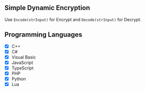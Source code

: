 ## Simple Dynamic Encryption
Use `Encode(strInput)` for Encrypt and `Decode(strInput)` for Decrypt.

## Programming Languages
- [x] C++
- [x] C#
- [x] Visual Basic
- [x] JavaScript
- [x] TypeScript
- [x] PHP
- [x] Python
- [x] Lua
